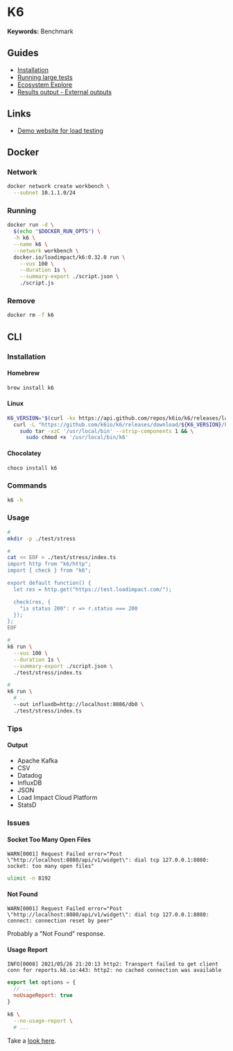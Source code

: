# K6

**Keywords:** Benchmark

## Guides

- [Installation](https://k6.io/docs/getting-started/installation/)
- [Running large tests](https://k6.io/docs/testing-guides/running-large-tests/)
- [Ecosystem Explore](https://k6.io/docs/ecosystem/)
- [Results output - External outputs](https://k6.io/docs/getting-started/results-output/#external-outputs)

## Links

- [Demo website for load testing](https://test.k6.io/)

## Docker

### Network

```sh
docker network create workbench \
  --subnet 10.1.1.0/24
```

### Running

```sh
docker run -d \
  $(echo "$DOCKER_RUN_OPTS") \
  -h k6 \
  --name k6 \
  --network workbench \
  docker.io/loadimpact/k6:0.32.0 run \
    --vus 100 \
    --duration 1s \
    --summary-export ./script.json \
    ./script.js
```

### Remove

```sh
docker rm -f k6
```

<!-- ## Library

### Installation

```sh
npm install -D @types/k6 typescript
```

### Configuration

```sh
#
mkdir -p ./test/stress
```

```json
{
  // ...
  "scripts": {
    "stress": "k6 run ./test/stress/index.ts",
    "stress:monitor": "k6 run --out influxdb=http://localhost:8086/dempk6db --out json=./stress.json ./test/stress/index.ts"
  }
}
```

```sh
#
cat << EOF > ./test/stress/index.ts
import http from "k6/http";
import { check } from "k6";

export default function() {
  let res = http.get("https://test.loadimpact.com/");

  check(res, {
    "is status 200": r => r.status === 200
  });
};
EOF
``` -->

## CLI

### Installation

#### Homebrew

```sh
brew install k6
```

#### Linux

```sh
K6_VERSION="$(curl -ks https://api.github.com/repos/k6io/k6/releases/latest | grep tag_name | cut -d '"' -f 4)"; \
  curl -L "https://github.com/k6io/k6/releases/download/${K6_VERSION}/k6-${K6_VERSION}-linux-amd64.tar.gz" | \
    sudo tar -xzC '/usr/local/bin' --strip-components 1 && \
      sudo chmod +x '/usr/local/bin/k6'
```

#### Chocolatey

```sh
choco install k6
```

### Commands

```sh
k6 -h
```

### Usage

```sh
#
mkdir -p ./test/stress
```

```sh
#
cat << EOF > ./test/stress/index.ts
import http from "k6/http";
import { check } from "k6";

export default function() {
  let res = http.get("https://test.loadimpact.com/");

  check(res, {
    "is status 200": r => r.status === 200
  });
};
EOF
```

```sh
#
k6 run \
  --vus 100 \
  --duration 1s \
  --summary-export ./script.json \
  ./test/stress/index.ts

#
k6 run \
  # ..
  --out influxdb=http://localhost:8086/db0 \
  ./test/stress/index.ts
```

<!--
#
TRADER_URL := http://trader.ptcg.10oz.tw
k6 run -e TRADER_URL=$(TRADER_URL) create_order.js

https://github.com/jlobo/stress/blob/main/v1/src/libs/DAuthClientSetError.js
https://github.com/typesense/showcase-songs-search/blob/master/scripts/benchmarking/README.md
https://github.com/firebend/auto-crud/blob/main/Firebend.AutoCrud.Web.Sample.LoadTest/src/scripts/soak.test.js
https://github.com/kyma-project/kyma/blob/main/tests/perf/components/istio/istio.js
https://github.com/shortcut/cloud-native-templates/blob/main/ops/k6/crr.js
https://github.com/SamGreig/derekrose-perf-testing/blob/main/src/steps.js
https://github.com/satheeshpandianj/VolvoCars/blob/main/scripts/WorkloadMix.js
https://github.com/chrispsheehan/PerformanceTestFramework/blob/main/src/crocs.ts
https://github.com/irvanster/k6-loadtesting/blob/main/script.js
https://github.com/HomoEfficio/dev-tips/blob/master/LoadTest-K6-InfluxDB-Grafana.md
https://github.com/arunk2493/k6performancetesting/blob/main/grafana_dashboard.json
-->

### Tips

#### Output

- Apache Kafka
- CSV
- Datadog
- InfluxDB
- JSON
- Load Impact Cloud Platform
- StatsD

### Issues

#### Socket Too Many Open Files

```log
WARN[0001] Request Failed error="Post \"http://localhost:8080/api/v1/widget\": dial tcp 127.0.0.1:8080: socket: too many open files"
```

```sh
ulimit -n 8192
```

#### Not Found

```log
WARN[0001] Request Failed error="Post \"http://localhost:8080/api/v1/widget\": dial tcp 127.0.0.1:8080: connect: connection reset by peer"
```

Probably a "Not Found" response.

#### Usage Report

```log
INFO[0008] 2021/05/26 21:20:13 http2: Transport failed to get client conn for reports.k6.io:443: http2: no cached connection was available
```

```js
export let options = {
  // ...
  noUsageReport: true
}
```

```sh
k6 \
  --no-usage-report \
  # ...
```

Take a [look here](https://k6.io/docs/misc/usage-collection/).

<!-- ####

```log
WARN[0001] Request Failed error="Post \"http://localhost:8080/api/v1/widget\": write tcp 127.0.0.1:52257->127.0.0.1:8080: write: broken pipe"
``` -->

<!-- ####

```log
WARN[0001] Request Failed error="Post \"http://localhost:8080/api/v1/widget\": read tcp 127.0.0.1:52259->127.0.0.1:8080: read: connection reset by peer"
``` -->
